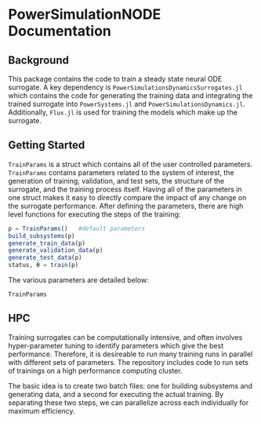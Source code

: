 # PowerSimulationNODE Documentation

## Background

This package contains the code to train a steady state neural ODE surrogate. A key dependency is `PowerSimulationsDynamicsSurrogates.jl` which contains the code for generating the training data and integrating the trained surrogate into `PowerSystems.jl` and `PowerSimulationsDynamics.jl`. Additionally, `Flux.jl` is used for training the models which make up the surrogate.  

## Getting Started

`TrainParams` is a struct which contains all of the user controlled parameters. `TrainParams` contains parameters related to the system of interest, the generation of training, validation, and test sets, the structure of the surrogate, and the training process itself. Having all of the parameters in one struct makes it easy to directly compare the impact of any change on the surrogate performance. After defining the parameters, there are high level functions for executing the steps of the training:

```julia 
p = TrainParams()   #default parameters 
build_subsystems(p)
generate_train_data(p)
generate_validation_data(p)
generate_test_data(p)
status, θ = train(p)
```

The various parameters are detailed below:
```@docs
TrainParams
```

## HPC 

Training surrogates can be computationally intensive, and often involves hyper-parameter tuning to identify parameters which give the best performance. Therefore, it is desireable to run many training runs in parallel with different sets of parameters. The repository includes code to run sets of trainings on a high performance computing cluster. 

The basic idea is to create two batch files: one for building subsystems and generating data, and a second for executing the actual training. By separating these two steps, we can parallelize across each individually for maximum efficiency. 
```